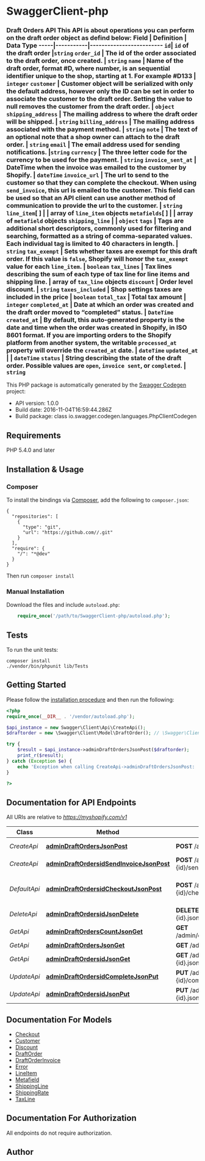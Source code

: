 # SwaggerClient-php
### Draft Orders API       This API is about operations you can perform on the draft order object as defind below:  Field | Definition | Data Type   -----|-----------|-------------------------   `id`| `id` of the draft order |`string`   `order_id`  | The id of the order associated to the draft order, once created. | `string`           `name` | Name of the draft order, format #D<number>, where number, is an sequential identifier unique to the shop, starting at 1. For example #D133 | `integer`   `customer` | Customer object will be serialized with only the default address, however only the ID can be set in order to associate the customer to the draft order. Setting the value to null removes the customer from the draft order. | `object`   `shipping_address` | The mailing address to where the draft order will be shipped. | `string`   `billing_address` | The mailing address associated with the payment method. | `string`   `note` | The text of an optional note that a shop owner can attach to the draft order. | `string`   `email` | The email address used for sending notifications. |`string`   `currency` | The three letter code for the currency to be used for the payment. | `string`   `invoice_sent_at` | DateTime when the invoice was emailed to the customer by Shopify. | `dateTime`   `invoice_url` | The url to send to the customer so that they can complete the checkout.  When using `send_invoice`, this url is emailed to the customer. This field can be used so that an API client can use another method of communication to provide the url to the customer. | `string`   `line_item`[ ] | | array of `line_item` objects   `metafields`[ ] | | array of `metafield` objects   `shipping_line` | | `object`   `tags` | Tags are additional short descriptors, commonly used for filtering and searching, formatted as a string of comma-separated values. Each individual tag is limited to 40 characters in length. | `string`   `tax_exempt` | Sets whether taxes are exempt for this draft order. If this value is `false`, Shopify will honor the `tax_exempt` value for each `line_item`. | `boolean`   `tax_lines` | Tax lines describing the sum of each type of tax line for line items and shipping line. | array of `tax_line` objects   `discount` | Order level discount. | `string`   `taxes_included` | Shop settings taxes are included in the price | `boolean`   `total_tax` | Total tax amount | `integer`   `completed_at` | Date at which an order was created and the draft order moved to “completed” status. | `DateTime`   `created_at` | By default, this auto-generated property is the date and time when the order was created in Shopify, in ISO 8601 format. If you are importing orders to the Shopify platform from another system, the writable `processed_at` property will override the `created_at` date. | `dateTime`   `updated_at` | | `dateTime`   `status` | String describing the state of the draft order. Possible values are `open`, `invoice sent`, or `completed`. | `string`

This PHP package is automatically generated by the [Swagger Codegen](https://github.com/swagger-api/swagger-codegen) project:

- API version: 1.0.0
- Build date: 2016-11-04T16:59:44.286Z
- Build package: class io.swagger.codegen.languages.PhpClientCodegen

## Requirements

PHP 5.4.0 and later

## Installation & Usage
### Composer

To install the bindings via [Composer](http://getcomposer.org/), add the following to `composer.json`:

```
{
  "repositories": [
    {
      "type": "git",
      "url": "https://github.com//.git"
    }
  ],
  "require": {
    "/": "*@dev"
  }
}
```

Then run `composer install`

### Manual Installation

Download the files and include `autoload.php`:

```php
    require_once('/path/to/SwaggerClient-php/autoload.php');
```

## Tests

To run the unit tests:

```
composer install
./vendor/bin/phpunit lib/Tests
```

## Getting Started

Please follow the [installation procedure](#installation--usage) and then run the following:

```php
<?php
require_once(__DIR__ . '/vendor/autoload.php');

$api_instance = new Swagger\Client\Api\CreateApi();
$draftorder = new \Swagger\Client\Model\DraftOrder(); // \Swagger\Client\Model\DraftOrder | The draft order to create.

try {
    $result = $api_instance->adminDraftOrdersJsonPost($draftorder);
    print_r($result);
} catch (Exception $e) {
    echo 'Exception when calling CreateApi->adminDraftOrdersJsonPost: ', $e->getMessage(), PHP_EOL;
}

?>
```

## Documentation for API Endpoints

All URIs are relative to *https://myshopify.com/v1*

Class | Method | HTTP request | Description
------------ | ------------- | ------------- | -------------
*CreateApi* | [**adminDraftOrdersJsonPost**](docs/Api/CreateApi.md#admindraftordersjsonpost) | **POST** /admin/draft_orders.json | Create a draft order
*CreateApi* | [**adminDraftOrdersidSendInvoiceJsonPost**](docs/Api/CreateApi.md#admindraftordersidsendinvoicejsonpost) | **POST** /admin/draft_orders/#{id}/send_invoice.json | Send an invoice
*DefaultApi* | [**adminDraftOrdersidCheckoutJsonPost**](docs/Api/DefaultApi.md#admindraftordersidcheckoutjsonpost) | **POST** /admin/draft_orders/#{id}/checkout.json | Create or retrieve existing checkout
*DeleteApi* | [**adminDraftOrdersidJsonDelete**](docs/Api/DeleteApi.md#admindraftordersidjsondelete) | **DELETE** /admin/draft_orders/#{id}.json | 
*GetApi* | [**adminDraftOrdersCountJsonGet**](docs/Api/GetApi.md#admindraftorderscountjsonget) | **GET** /admin/draft_orders/count.json | 
*GetApi* | [**adminDraftOrdersJsonGet**](docs/Api/GetApi.md#admindraftordersjsonget) | **GET** /admin/draft_orders.json | 
*GetApi* | [**adminDraftOrdersidJsonGet**](docs/Api/GetApi.md#admindraftordersidjsonget) | **GET** /admin/draft_orders/#{id}.json | 
*UpdateApi* | [**adminDraftOrdersidCompleteJsonPut**](docs/Api/UpdateApi.md#admindraftordersidcompletejsonput) | **PUT** /admin/draft_orders/#{id}/complete.json | 
*UpdateApi* | [**adminDraftOrdersidJsonPut**](docs/Api/UpdateApi.md#admindraftordersidjsonput) | **PUT** /admin/draft_orders/#{id}.json | Modify draft order


## Documentation For Models

 - [Checkout](docs/Model/Checkout.md)
 - [Customer](docs/Model/Customer.md)
 - [Discount](docs/Model/Discount.md)
 - [DraftOrder](docs/Model/DraftOrder.md)
 - [DraftOrderInvoice](docs/Model/DraftOrderInvoice.md)
 - [Error](docs/Model/Error.md)
 - [LineItem](docs/Model/LineItem.md)
 - [Metafield](docs/Model/Metafield.md)
 - [ShippingLine](docs/Model/ShippingLine.md)
 - [ShippingRate](docs/Model/ShippingRate.md)
 - [TaxLine](docs/Model/TaxLine.md)


## Documentation For Authorization

 All endpoints do not require authorization.


## Author




